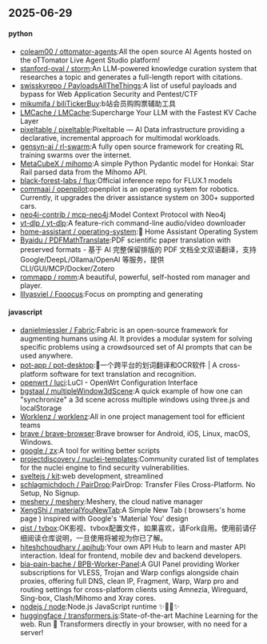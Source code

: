 ## 2025-06-29

#### python
* [coleam00 / ottomator-agents](https://github.com/coleam00/ottomator-agents):All the open source AI Agents hosted on the oTTomator Live Agent Studio platform!
* [stanford-oval / storm](https://github.com/stanford-oval/storm):An LLM-powered knowledge curation system that researches a topic and generates a full-length report with citations.
* [swisskyrepo / PayloadsAllTheThings](https://github.com/swisskyrepo/PayloadsAllTheThings):A list of useful payloads and bypass for Web Application Security and Pentest/CTF
* [mikumifa / biliTickerBuy](https://github.com/mikumifa/biliTickerBuy):b站会员购购票辅助工具
* [LMCache / LMCache](https://github.com/LMCache/LMCache):Supercharge Your LLM with the Fastest KV Cache Layer
* [pixeltable / pixeltable](https://github.com/pixeltable/pixeltable):Pixeltable — AI Data infrastructure providing a declarative, incremental approach for multimodal workloads.
* [gensyn-ai / rl-swarm](https://github.com/gensyn-ai/rl-swarm):A fully open source framework for creating RL training swarms over the internet.
* [MetaCubeX / mihomo](https://github.com/MetaCubeX/mihomo):A simple Python Pydantic model for Honkai: Star Rail parsed data from the Mihomo API.
* [black-forest-labs / flux](https://github.com/black-forest-labs/flux):Official inference repo for FLUX.1 models
* [commaai / openpilot](https://github.com/commaai/openpilot):openpilot is an operating system for robotics. Currently, it upgrades the driver assistance system on 300+ supported cars.
* [neo4j-contrib / mcp-neo4j](https://github.com/neo4j-contrib/mcp-neo4j):Model Context Protocol with Neo4j
* [yt-dlp / yt-dlp](https://github.com/yt-dlp/yt-dlp):A feature-rich command-line audio/video downloader
* [home-assistant / operating-system](https://github.com/home-assistant/operating-system):🔰 Home Assistant Operating System
* [Byaidu / PDFMathTranslate](https://github.com/Byaidu/PDFMathTranslate):PDF scientific paper translation with preserved formats - 基于 AI 完整保留排版的 PDF 文档全文双语翻译，支持 Google/DeepL/Ollama/OpenAI 等服务，提供 CLI/GUI/MCP/Docker/Zotero
* [rommapp / romm](https://github.com/rommapp/romm):A beautiful, powerful, self-hosted rom manager and player.
* [lllyasviel / Fooocus](https://github.com/lllyasviel/Fooocus):Focus on prompting and generating

#### javascript
* [danielmiessler / Fabric](https://github.com/danielmiessler/Fabric):Fabric is an open-source framework for augmenting humans using AI. It provides a modular system for solving specific problems using a crowdsourced set of AI prompts that can be used anywhere.
* [pot-app / pot-desktop](https://github.com/pot-app/pot-desktop):🌈一个跨平台的划词翻译和OCR软件 | A cross-platform software for text translation and recognition.
* [openwrt / luci](https://github.com/openwrt/luci):LuCI - OpenWrt Configuration Interface
* [bgstaal / multipleWindow3dScene](https://github.com/bgstaal/multipleWindow3dScene):A quick example of how one can "synchronize" a 3d scene across multiple windows using three.js and localStorage
* [Worklenz / worklenz](https://github.com/Worklenz/worklenz):All in one project management tool for efficient teams
* [brave / brave-browser](https://github.com/brave/brave-browser):Brave browser for Android, iOS, Linux, macOS, Windows.
* [google / zx](https://github.com/google/zx):A tool for writing better scripts
* [projectdiscovery / nuclei-templates](https://github.com/projectdiscovery/nuclei-templates):Community curated list of templates for the nuclei engine to find security vulnerabilities.
* [sveltejs / kit](https://github.com/sveltejs/kit):web development, streamlined
* [schlagmichdoch / PairDrop](https://github.com/schlagmichdoch/PairDrop):PairDrop: Transfer Files Cross-Platform. No Setup, No Signup.
* [meshery / meshery](https://github.com/meshery/meshery):Meshery, the cloud native manager
* [XengShi / materialYouNewTab](https://github.com/XengShi/materialYouNewTab):A Simple New Tab ( browsers's home page ) inspired with Google's 'Material You' design
* [qist / tvbox](https://github.com/qist/tvbox):OK影视、tvbox配置文件，如果喜欢，请Fork自用。使用前请仔细阅读仓库说明，一旦使用将被视为你已了解。
* [hiteshchoudhary / apihub](https://github.com/hiteshchoudhary/apihub):Your own API Hub to learn and master API interaction. Ideal for frontend, mobile dev and backend developers.
* [bia-pain-bache / BPB-Worker-Panel](https://github.com/bia-pain-bache/BPB-Worker-Panel):A GUI Panel providing Worker subscriptions for VLESS, Trojan and Warp configs alongside chain proxies, offering full DNS, clean IP, Fragment, Warp, Warp pro and routing settings for cross-platform clients using Amnezia, Wireguard, Sing-box, Clash/Mihomo and Xray cores.
* [nodejs / node](https://github.com/nodejs/node):Node.js JavaScript runtime ✨🐢🚀✨
* [huggingface / transformers.js](https://github.com/huggingface/transformers.js):State-of-the-art Machine Learning for the web. Run 🤗 Transformers directly in your browser, with no need for a server!
